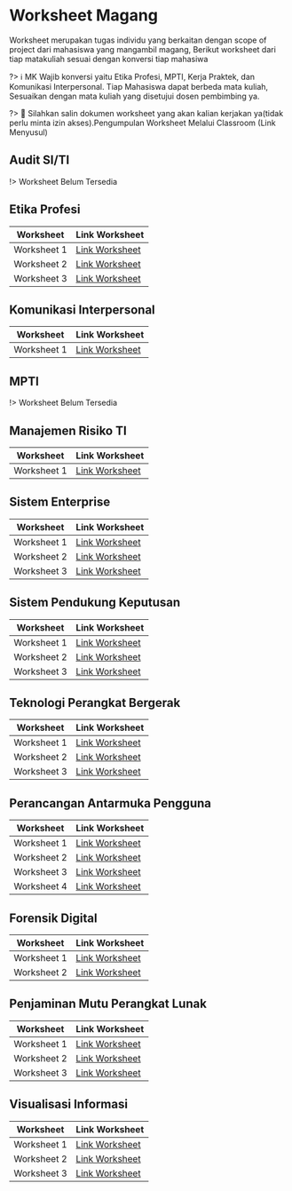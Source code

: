 # Worksheet Magang

Worksheet merupakan tugas individu yang berkaitan dengan scope of project dari mahasiswa yang mangambil magang, Berikut worksheet dari tiap matakuliah sesuai dengan konversi tiap mahasiwa

?> :information_source: MK Wajib konversi yaitu Etika Profesi, MPTI, Kerja Praktek, dan Komunikasi Interpersonal. Tiap Mahasiswa dapat berbeda mata kuliah, Sesuaikan dengan mata kuliah yang disetujui dosen pembimbing ya.

?> :blue_book: Silahkan salin dokumen worksheet yang akan kalian kerjakan ya(tidak perlu minta izin akses).Pengumpulan Worksheet Melalui Classroom (Link Menyusul)

## Audit SI/TI

<!-- | Worksheet | Link Worksheet |
| -----------   | ----------- |
| Worksheet 1 | [Link Worksheet]() |
| Worksheet 2 | [Link Worksheet]() |
| Worksheet 3 | [Link Worksheet]() | -->

!> Worksheet Belum Tersedia

## Etika Profesi

| Worksheet | Link Worksheet |
| -----------   | ----------- |
| Worksheet 1 | [Link Worksheet](https://docs.google.com/document/d/11jd5spZXKk0s5lToyD5LC3v_hh0nSq-BA9Hi8wsr0HM/edit?usp=sharing) |
| Worksheet 2 | [Link Worksheet](https://docs.google.com/document/d/1t8DJbNj7vsA9WxRN9LwvleedUYHDzmYtXa5nMvoNMoc/edit?usp=sharing) |
| Worksheet 3 | [Link Worksheet](https://docs.google.com/document/d/1H-9yfOQu17sTpylDxT3toEl63MCExpOxZXVuiMsWJsQ/edit?usp=sharing) |


## Komunikasi Interpersonal

| Worksheet | Link Worksheet |
| -----------   | ----------- |
| Worksheet 1 | [Link Worksheet](https://docs.google.com/document/d/1GGIopJTKrNcJ1iFPD69ZzgNWj2bmmNULjsFgPAZ-hls/edit?usp=sharing) |


## MPTI

<!-- | Worksheet | Link Worksheet |
| -----------   | ----------- |
| Worksheet 1 | [Link Worksheet]() |
| Worksheet 2 | [Link Worksheet]() |
| Worksheet 3 | [Link Worksheet]() | -->

!> Worksheet Belum Tersedia

## Manajemen Risiko TI

| Worksheet | Link Worksheet |
| -----------   | ----------- |
| Worksheet 1 | [Link Worksheet](https://docs.google.com/document/d/14C4P8ZniWUZb2yfYQxXc0DEBZnDyXrGp/edit?usp=share_link&ouid=118309785626654853986&rtpof=true&sd=true) |


## Sistem Enterprise

| Worksheet | Link Worksheet |
| -----------   | ----------- |
| Worksheet 1 | [Link Worksheet](https://docs.google.com/document/d/1KIwUgFXXwRzsfiDcGw9tG54nX5Yj31XV/edit?usp=sharing&ouid=104874529700559746884&rtpof=true&sd=true) |
| Worksheet 2 | [Link Worksheet](https://docs.google.com/document/d/1YnLuXFLLnLBmsEM1BdwHO0idBTR3UvNS/edit?usp=sharing&ouid=104874529700559746884&rtpof=true&sd=true ) |
| Worksheet 3 | [Link Worksheet](https://docs.google.com/document/d/18vaIJKp20igaQI0oi_EYj0XMcmYm0bQ7/edit?usp=sharing&ouid=104874529700559746884&rtpof=true&sd=true ) |

## Sistem Pendukung Keputusan

| Worksheet | Link Worksheet |
| -----------   | ----------- |
| Worksheet 1 | [Link Worksheet](https://docs.google.com/document/d/1T0T6fG-Ul2WQCeIG3sJN-UjHqKeiO_gwYntx4t_r93w/edit?usp=sharing) |
| Worksheet 2 | [Link Worksheet](https://docs.google.com/document/d/1RuiIn1TquA0eY44GLfgnhJNJRbB5M_hvRMyNmhsjwOg/edit?usp=sharing) |
| Worksheet 3 | [Link Worksheet](https://docs.google.com/document/d/1KDQtQ9bNU-ricSOaUIEvWOydsOfN5j9S_fFYtY9GGMw/edit?usp=sharing) |


## Teknologi Perangkat Bergerak

| Worksheet | Link Worksheet |
| -----------   | ----------- |
| Worksheet 1 | [Link Worksheet](https://docs.google.com/document/d/1lVyyqNKODLfwoHox0v0EnLFFvzhhiEUo/edit?usp=sharing&ouid=104874529700559746884&rtpof=true&sd=true ) |
| Worksheet 2 | [Link Worksheet](https://docs.google.com/document/d/1sGN52jeNSrlnBNRLQYzx3onzNkDZhP0o/edit?usp=sharing&ouid=104874529700559746884&rtpof=true&sd=true) |
| Worksheet 3 | [Link Worksheet](https://docs.google.com/document/d/1RLEeR2y-mde6tXFjQ4cLv1JRgWp3CQLV/edit?usp=sharing&ouid=104874529700559746884&rtpof=true&sd=true ) |


## Perancangan Antarmuka Pengguna

| Worksheet | Link Worksheet |
| -----------   | ----------- |
| Worksheet 1 | [Link Worksheet](https://docs.google.com/document/d/1O1uY-12GL3jETHJGNzW6Q2oarb0gwuTw/edit?usp=sharing&ouid=104874529700559746884&rtpof=true&sd=true) |
| Worksheet 2 | [Link Worksheet](https://docs.google.com/document/d/1D281or-UQD_YWTLP8Jreo4q1OVH7SQvU/edit?usp=sharing&ouid=104874529700559746884&rtpof=true&sd=true) |
| Worksheet 3 | [Link Worksheet](https://docs.google.com/document/d/1kpeUYPAAAxI3G98b4qoqiIt08Ure4e95/edit?usp=sharing&ouid=118309785626654853986&rtpof=true&sd=true) |
| Worksheet 4 | [Link Worksheet](https://docs.google.com/document/d/1p_w0rKOgNpc912AjtVDpK4EBMRlxDEOd/edit?usp=sharing&ouid=118309785626654853986&rtpof=true&sd=true) |


## Forensik Digital

| Worksheet | Link Worksheet |
| -----------   | ----------- |
| Worksheet 1 | [Link Worksheet](https://docs.google.com/document/d/1ZniKd4mWeI8Y3Vn68MphPoR9ERia5iY7e-WRlcB0oaI/edit?usp=sharing ) |
| Worksheet 2 | [Link Worksheet](https://docs.google.com/document/d/1i8twpVdMahiNrSORalE2RAU0ygoS9gZPx6oYStSuVzA/edit?usp=sharing) |


## Penjaminan Mutu Perangkat Lunak

| Worksheet | Link Worksheet |
| -----------   | ----------- |
| Worksheet 1 | [Link Worksheet](https://docs.google.com/document/d/1-NV6jnTd8czUX2XPAF1Srv5bBu_THXg6mnWGFQ_YEQY/edit?usp=sharing) |
| Worksheet 2 | [Link Worksheet](https://docs.google.com/document/d/1wwbCgXlUGk0MJgIXCwBEQ1PjbFBk6Xnqw1JJR52AwkQ/edit?usp=sharing) |
| Worksheet 3 | [Link Worksheet](https://docs.google.com/document/d/1lhg_XLPxyCeZ44C6Eh_VL676fOb7Z8_9IoTMmtWki4E/edit?usp=sharing) |


## Visualisasi Informasi

| Worksheet | Link Worksheet |
| -----------   | ----------- |
| Worksheet 1 | [Link Worksheet](https://docs.google.com/document/d/1hsc3iqSacpBtVWWEs-SFCp6apbgjwEreRKE_nJnRHgg/edit?usp=sharing) |
| Worksheet 2 | [Link Worksheet](https://docs.google.com/document/d/1MRjA8kaFdH60DBiYdbZuXjLEmfvb2N8-iZ13eaw9WLo/edit?usp=sharing) |
| Worksheet 3 | [Link Worksheet](https://docs.google.com/document/d/12vOJ5NCLG8NGVruk47Mx5iIu6TDldWHubL_ecvaDZCE/edit?usp=sharing) |

